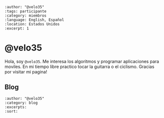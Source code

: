 ```{post} 2023-12-10
:author: "@velo35"
:tags: participante
:category: miembros
:language: English, Español
:location: Estados Unidos
:excerpt: 1
```

# @velo35 

Hola, soy `@velo35`. Me interesa los algoritmos y programar aplicaciones para moviles. En mi tiempo libre practico tocar la guitarra o el ciclismo. Gracias por visitar mi pagina!

## Blog

```{postlist}
:author: "@velo35"
:category: blog
:excerpts:
:sort:
```

